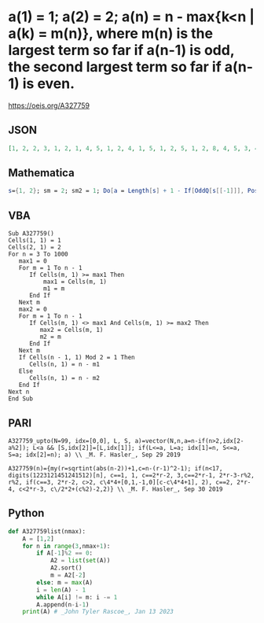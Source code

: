 # a\(1\) \= 1; a\(2\) \= 2; a\(n\) \= n \- max\{k<n \| a\(k\) \= m\(n\)\}, where m\(n\) is the largest term so far if a\(n\-1\) is odd, the second largest term so far if a\(n\-1\) is even\.
https://oeis.org/A327759
## JSON
```JSON
[1, 2, 2, 3, 1, 2, 1, 4, 5, 1, 2, 4, 1, 5, 1, 2, 5, 1, 2, 8, 4, 5, 3, 4, 3, 6, 1, 8, 3, 2, 5, 4, 7, 6, 2, 3, 9, 1, 2, 12, 4, 5, 3, 4, 8, 9, 7, 8, 3, 10, 1, 12, 3, 2, 5, 4, 7, 6, 9, 8, 11, 10, 2, 3, 13, 1, 2, 16, 4, 5, 3, 4, 8, 9, 7, 8, 12, 13, 11, 12, 3]
```
## Mathematica
```Mathematica
s={1, 2}; sm = 2; sm2 = 1; Do[a = Length[s] + 1 - If[OddQ[s[[-1]]], Position[s, _?(# == sm &)], Position[s, _?(# == sm2 &)]][[-1, 1]]; AppendTo[s, a]; If[a > sm, sm2 = sm; sm = a,If[a < sm && a > sm2, sm2 = a]], {100}]; s (* _Amiram Eldar_, Sep 28 2019 *)
```
## VBA
```VBA
Sub A327759()
Cells(1, 1) = 1
Cells(2, 1) = 2
For n = 3 To 1000
   max1 = 0
   For m = 1 To n - 1
      If Cells(m, 1) >= max1 Then
          max1 = Cells(m, 1)
          m1 = m
      End If
   Next m
   max2 = 0
   For m = 1 To n - 1
      If Cells(m, 1) <> max1 And Cells(m, 1) >= max2 Then
         max2 = Cells(m, 1)
         m2 = m
      End If
   Next m
   If Cells(n - 1, 1) Mod 2 = 1 Then
      Cells(n, 1) = n - m1
   Else
      Cells(n, 1) = n - m2
   End If
Next n
End Sub
```
## PARI
```PARI
A327759_upto(N=99, idx=[0,0], L, S, a)=vector(N,n,a=n-if(n>2,idx[2-a%2]); L<a && [S,idx[2]]=[L,idx[1]]; if(L<=a, L=a; idx[1]=n, S<=a, S=a; idx[2]=n); a) \\ _M. F. Hasler_, Sep 29 2019
```
```PARI
A327759(n)={my(r=sqrtint(abs(n-2))+1,c=n-(r-1)^2-1); if(n<17, digits(1223121451241512)[n], c==1, 1, c==2*r-2, 3,c==2*r-1, 2*r-3-r%2, r%2, if(c==3, 2*r-2, c>2, c\4*4+[0,1,-1,0][c-c\4*4+1], 2), c==2, 2*r-4, c<2*r-3, c\/2*2+(c%2)-2,2)} \\ _M. F. Hasler_, Sep 30 2019
```
## Python
```Python
def A327759list(nmax):
    A = [1,2]
    for n in range(3,nmax+1):
        if A[-1]%2 == 0:
            A2 = list(set(A))
            A2.sort()
            m = A2[-2]
        else: m = max(A)
        i = len(A) - 1
        while A[i] != m: i -= 1
        A.append(n-i-1)
    print(A) # _John Tyler Rascoe_, Jan 13 2023
```
